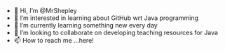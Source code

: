 - 👋 Hi, I’m @MrShepley
- 👀 I’m interested in learning about GitHub wrt Java programming
- 🌱 I’m currently learning something new every day
- 💞️ I’m looking to collaborate on developing teaching resources for Java
- 📫 How to reach me ...here!

<!---
MrShepley/MrShepley is a ✨ special ✨ repository because its `README.md` (this file) appears on your GitHub profile.
You can click the Preview link to take a look at your changes.
--->
